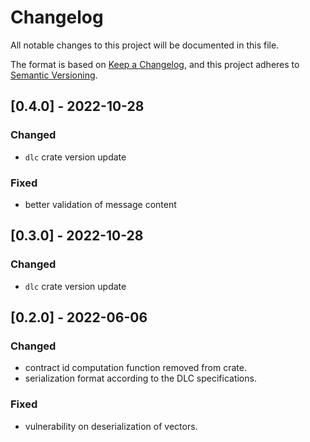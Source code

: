 # Changelog
All notable changes to this project will be documented in this file.

The format is based on [Keep a Changelog](https://keepachangelog.com/en/1.0.0/),
and this project adheres to [Semantic Versioning](https://semver.org/spec/v2.0.0.html).

## [0.4.0] - 2022-10-28

### Changed
- `dlc` crate version update

### Fixed
- better validation of message content

## [0.3.0] - 2022-10-28

### Changed
- `dlc` crate version update

## [0.2.0] - 2022-06-06

### Changed
- contract id computation function removed from crate.
- serialization format according to the DLC specifications.

### Fixed
- vulnerability on deserialization of vectors.
